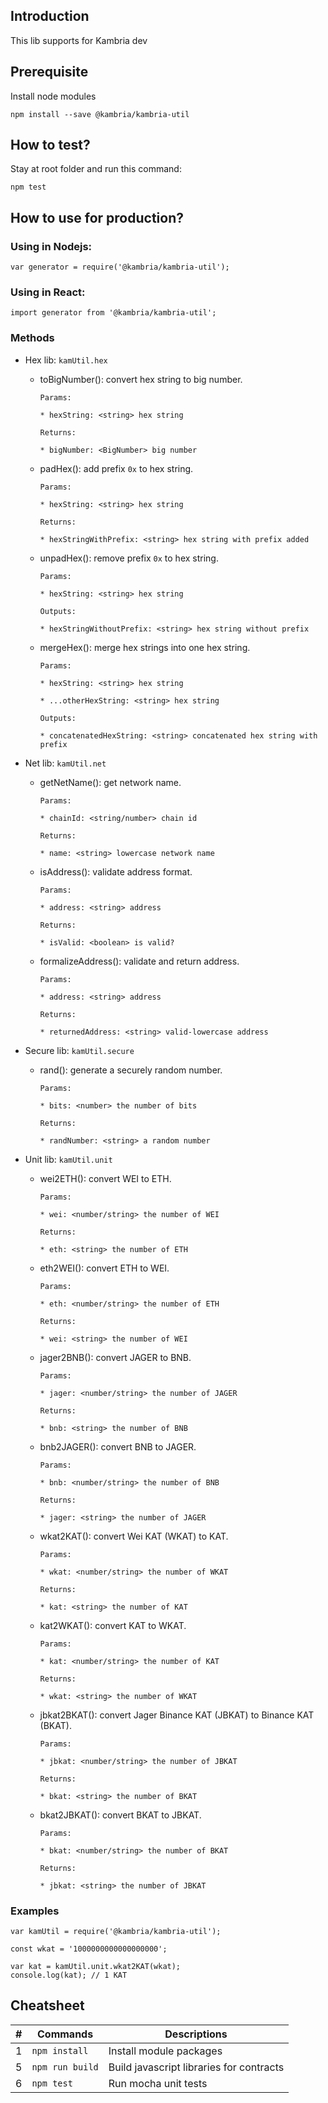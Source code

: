 ## Introduction

This lib supports for Kambria dev

## Prerequisite

Install node modules

```
npm install --save @kambria/kambria-util
```

## How to test?

Stay at root folder and run this command:

```
npm test
```

## How to use for production?

### Using in Nodejs:

```
var generator = require('@kambria/kambria-util');
```


### Using in React:

```
import generator from '@kambria/kambria-util';
```

### Methods

* Hex lib: `kamUtil.hex`

  * toBigNumber(): convert hex string to big number.

    ```
    Params:

    * hexString: <string> hex string

    Returns:

    * bigNumber: <BigNumber> big number
    ```

  * padHex(): add prefix `0x` to hex string.

    ```
    Params:

    * hexString: <string> hex string

    Returns:

    * hexStringWithPrefix: <string> hex string with prefix added
    ```

  * unpadHex(): remove prefix `0x` to hex string.

    ```
    Params:

    * hexString: <string> hex string

    Outputs:

    * hexStringWithoutPrefix: <string> hex string without prefix
    ```

  * mergeHex(): merge hex strings into one hex string.

    ```
    Params:

    * hexString: <string> hex string

    * ...otherHexString: <string> hex string

    Outputs:

    * concatenatedHexString: <string> concatenated hex string with prefix
    ```

* Net lib: `kamUtil.net`

  * getNetName(): get network name.

    ```
    Params:

    * chainId: <string/number> chain id

    Returns:

    * name: <string> lowercase network name
    ```

  * isAddress(): validate address format.

    ```
    Params:

    * address: <string> address

    Returns:

    * isValid: <boolean> is valid?
    ```

  * formalizeAddress(): validate and return address.

    ```
    Params:

    * address: <string> address

    Returns:

    * returnedAddress: <string> valid-lowercase address
    ```

* Secure lib: `kamUtil.secure`

  * rand(): generate a securely random number.

    ```
    Params:

    * bits: <number> the number of bits

    Returns:

    * randNumber: <string> a random number
    ```

* Unit lib: `kamUtil.unit`

  * wei2ETH(): convert WEI to ETH.

    ```
    Params:

    * wei: <number/string> the number of WEI

    Returns:

    * eth: <string> the number of ETH
    ```

  * eth2WEI(): convert ETH to WEI.

    ```
    Params:

    * eth: <number/string> the number of ETH

    Returns:

    * wei: <string> the number of WEI
    ```

  * jager2BNB(): convert JAGER to BNB.

    ```
    Params:

    * jager: <number/string> the number of JAGER

    Returns:

    * bnb: <string> the number of BNB
    ```

  * bnb2JAGER(): convert BNB to JAGER.

    ```
    Params:

    * bnb: <number/string> the number of BNB

    Returns:

    * jager: <string> the number of JAGER
    ```

  * wkat2KAT(): convert Wei KAT (WKAT) to KAT.

    ```
    Params:

    * wkat: <number/string> the number of WKAT

    Returns:

    * kat: <string> the number of KAT
    ```

  * kat2WKAT(): convert KAT to WKAT.

    ```
    Params:

    * kat: <number/string> the number of KAT

    Returns:

    * wkat: <string> the number of WKAT
    ```

  * jbkat2BKAT(): convert Jager Binance KAT (JBKAT) to Binance KAT (BKAT).

    ```
    Params:

    * jbkat: <number/string> the number of JBKAT

    Returns:

    * bkat: <string> the number of BKAT
    ```

  * bkat2JBKAT(): convert BKAT to JBKAT.

    ```
    Params:

    * bkat: <number/string> the number of BKAT

    Returns:

    * jbkat: <string> the number of JBKAT
    ```

### Examples

```
var kamUtil = require('@kambria/kambria-util');

const wkat = '1000000000000000000';

var kat = kamUtil.unit.wkat2KAT(wkat);
console.log(kat); // 1 KAT

```

## Cheatsheet

| # | Commands | Descriptions |
| :-: | - | - |
| 1 | `npm install` | Install module packages |
| 5 | `npm run build` | Build javascript libraries for contracts |
| 6 | `npm test` | Run mocha unit tests |